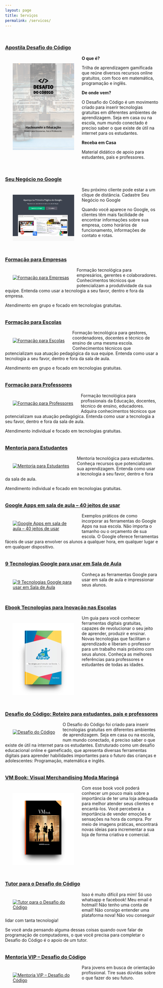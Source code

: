 ```yaml
---
layout: page
title: Serviços
permalink: /servicos/
---
```


<div style="width: 100%">
<br/>
<h3><a href="http://professoragoogle.com.br/produtos/shop/apostila-do-desafio-do-codigo/" target="_blank">Apostila Desafio do Código</a></h3>

<div style="max-width: 40% !important; float: left;padding: 5%;">
<a href="http://professoragoogle.com.br/produtos/shop/apostila-do-desafio-do-codigo/" target="_blank">
<img src="/images/apostila.png" alt="Desafio do Código"></a>
</div>
<b>O que é?</b><br/>

Trilha de aprendizagem gamificada que reúne diversos recursos online gratuitos, com foco em matemática, programação e inglês.

<b>De onde vem?</b></br>

O Desafio do Código é um movimento criado para inserir tecnologias gratuitas em diferentes ambientes de aprendizagem. Seja em casa ou na escola, num mundo conectado é preciso saber o que existe de útil na internet para os estudantes.

<b>Receba em Casa</b></br>

Material didático de apoio para estudantes, pais e professores.
</div>
<div style="clear: both;"></div>
<div style="width: 100%">
<br/>
<h3><a href="http://soraianovaes.com/vcnagoogle/" target="_blank">Seu Negócio no Google</a></h3>

<div style="max-width: 40% !important; float: left;padding: 5%;">
<a href="http://soraianovaes.com/vcnagoogle/" target="_blank">
<img src="/images/soraiavcnagoogle.jpg" alt="Seu Negócio no Google"></a>
</div>

Seu próximo cliente pode estar a um clique de distância. Cadastre Seu Negócio no Google

Quando você aparece no Google, os clientes têm mais facilidade de encontrar informações sobre sua empresa, como horários de funcionamento, informações de contato e rotas.

</div>
<div style="clear: both;"></div>
<div style="width: 100%">
<h3><a href="http://professoragoogle.com.br/produtos/shop/formacao-para-empresas/" target="_blank">Formação para Empresas</a></h3>

<div style="max-width: 40% !important; float: left;padding: 5%;">
<a href="http://professoragoogle.com.br/produtos/shop/formacao-para-empresas/" target="_blank">
<img src="http://professoragoogle.com.br/produtos/wp-content/uploads/2016/04/empresas-plano-568x725.jpg" alt="Formação para Empresas"></a>
</div>

Formação tecnológica para empresários, gerentes e colaboradores. Conhecimentos técnicos que potencializam a produtividade da sua equipe. Entenda como usar a tecnologia a seu favor, dentro e fora da empresa.

Atendimento em grupo e focado em tecnologias gratuitas.
</div>

<div style="clear: both;"></div>
<div style="width: 100%">
<h3><a href="http://professoragoogle.com.br/produtos/shop/formacao-para-escolas/" target="_blank">Formação para Escolas</a></h3>

<div style="max-width: 40% !important; float: left;padding: 5%;">
<a href="http://professoragoogle.com.br/produtos/shop/formacao-para-escolas/" target="_blank">
<img src="http://professoragoogle.com.br/produtos/wp-content/uploads/2016/04/escolas-plano-568x725.jpg" alt="Formação para Escolas"></a>
</div>

Formação tecnológica para gestores, coordenadores, docentes e técnico de ensino de uma mesma escola. Conhecimentos técnicos que potencializam sua atuação pedagógica da sua equipe. Entenda como usar a tecnologia a seu favor, dentro e fora da sala de aula.

Atendimento em grupo e focado em tecnologias gratuitas.

</div>

<div style="clear: both;"></div>
<div style="width: 100%">
<h3><a href="http://professoragoogle.com.br/produtos/shop/formacao-para-professores/" target="_blank">Formação para Professores</a></h3>

<div style="max-width: 40% !important; float: left;padding: 5%;">
<a href="http://professoragoogle.com.br/produtos/shop/formacao-para-professores/" target="_blank">
<img src="http://professoragoogle.com.br/produtos/wp-content/uploads/2016/04/professores-plano-568x725.jpg" alt="Formação para Professores"></a>
</div>

Formação tecnológica para profissionais da Educação, docentes, técnico de ensino, educadores. Adquira conhecimentos técnicos que potencializam sua atuação pedagógica. Entenda como usar a tecnologia a seu favor, dentro e fora da sala de aula.

Atendimento individual e focado em tecnologias gratuitas.
</div>

<div style="clear: both;"></div>
<div style="width: 100%">
<h3><a href="http://professoragoogle.com.br/produtos/shop/mentoria-para-estudantes/" target="_blank">Mentoria para Estudantes</a></h3>

<div style="max-width: 40% !important; float: left;padding: 5%;">
<a href="http://professoragoogle.com.br/produtos/shop/mentoria-para-estudantes/" target="_blank">
<img src="http://professoragoogle.com.br/produtos/wp-content/uploads/2016/11/estudantes-plano-568x725.jpg" alt="Mentoria para Estudantes"></a>
</div>

Mentoria tecnológica para estudantes. Conheça recursos que potencializam sua aprendizagem. Entenda como usar a tecnologia a seu favor, dentro e fora da sala de aula.

Atendimento individual e focado em tecnologias gratuitas.

</div>

<div style="clear: both;"></div>
<div style="width: 100%">
<h3><a href="http://professoragoogle.com.br/produtos/shop/40-jeitos-de-usar-google-apps-em-sala-de-aula/" target="_blank">Google Apps em sala de aula – 40 jeitos de usar</a></h3>


<div style="max-width: 40% !important; float: left;padding: 5%;">
<a href="http://professoragoogle.com.br/produtos/shop/40-jeitos-de-usar-google-apps-em-sala-de-aula/" target="_blank">
<img src="http://professoragoogle.com.br/produtos/wp-content/uploads/2015/12/40jeitos-1-568x725.jpg" alt="Google Apps em sala de aula – 40 jeitos de usar"></a>
</div>

Exemplos práticos de como incorporar as ferramentas do Google Apps na sua escola. Não importa o tamanho ou o orçamento de sua escola. O Google oferece ferramentas fáceis de usar para envolver os alunos a qualquer hora, em qualquer lugar e em qualquer dispositivo.

</div>

<div style="clear: both;"></div>
<div style="width: 100%">
<h3><a href="http://professoragoogle.com.br/produtos/shop/9-tecnologias-google-para-usar-em-sala-de-aula/" target="_blank">9 Tecnologias Google para usar em Sala de Aula</a></h3>


<div style="max-width: 40% !important; float: left;padding: 5%;">
<a href="http://professoragoogle.com.br/produtos/shop/9-tecnologias-google-para-usar-em-sala-de-aula/" target="_blank">
<img src="http://professoragoogle.com.br/produtos/wp-content/uploads/2015/12/9tecnologias-1-568x725.jpg" alt="9 Tecnologias Google para usar em Sala de Aula"></a>
</div>

Conheça as ferramentas Google para usar em sala de aula e impressionar seus alunos.

</div>

<div style="clear: both;"></div>
<div style="width: 100%">
<h3><a href="http://professoragoogle.com.br/produtos/shop/ebook-tecnologias-para-inovacao-nas-escolas/" target="_blank">Ebook Tecnologias para Inovação nas Escolas</a></h3>

<div style="max-width: 40% !important; float: left;padding: 5%;">
<a href="http://professoragoogle.com.br/produtos/shop/ebook-tecnologias-para-inovacao-nas-escolas/" target="_blank">
<img src="/images/book-mockup.jpg" alt="Ebook Tecnologias para Inovação nas Escolas"></a>
</div>

Um guia para você conhecer ferramentas digitais gratuitas, capazes de revolucionar o seu jeito de aprender, produzir e ensinar. Novas tecnologias que facilitam o aprendizado e liberam o professor para um trabalho mais próximo com seus alunos. Conheça as melhores referências para professores e estudantes de todas as idades.

</div>

<div style="clear: both;"></div>
<div style="width: 100%">
<h3><a href="https://www.amazon.com.br/Desafio-C%C3%B3digo-Roteiro-estudantes-professores-ebook/dp/B01DSWXK7Q" target="_blank">Desafio do Código: Roteiro para estudantes, pais e professores</a></h3>

<div style="max-width: 40% !important; float: left;padding: 5%;">
<a href="https://www.amazon.com.br/Desafio-C%C3%B3digo-Roteiro-estudantes-professores-ebook/dp/B01DSWXK7Q" target="_blank">
<img src="http://soraianovaes.com/images/desafio-capa.png" alt="Desafio do Código"></a>
</div>

O Desafio do Código foi criado para inserir tecnologias gratuitas em diferentes ambientes de aprendizagem. Seja em casa ou na escola, num mundo conectado, é preciso saber o que existe de útil na internet para os estudantes. Estruturado como um desafio educacional online e gameficado, que apresenta diversas ferramentas digitais para aprender habilidades importantes para o futuro das crianças e adolescentes: Programação, matemática e inglês.

</div>

<div style="clear: both;"></div>
<div style="width: 100%">
<h3><a href="https://www.amazon.com.br/VM-Book-Visual-Merchandising-Maringá-ebook/dp/B01DR2QF8I" target="_blank">VM Book: Visual Merchandising Moda Maringá</a></h3>

<div style="max-width: 40% !important; float: left;padding: 5%;">
<a href="https://www.amazon.com.br/VM-Book-Visual-Merchandising-Maring%C3%A1-ebook/dp/B01DR2QF8I/" target="_blank">
<img src="/images/book-mockup-vm.jpg" alt="VM Book"></a>
</div>

Com esse book você poderá conhecer um pouco mais sobre a importância de ter uma loja adequada para melhor atender seus clientes e encantá-los.
Você perceberá a importância de vender emoções e sensações na hora da compra. Por meio de imagens práticas, encontrará novas ideias para incrementar a sua loja de forma criativa e comercial.

</div>

<div style="clear: both;"></div>
<div style="width: 100%">
<h3><a href="http://professoragoogle.com.br/produtos/shop/tutor-para-o-desafio-do-codigo/" target="_blank">Tutor para o Desafio do Código</a></h3>


<div style="max-width: 40% !important; float: left;padding: 5%;">
<a href="http://professoragoogle.com.br/produtos/shop/tutor-para-o-desafio-do-codigo/" target="_blank">
<img src="http://professoragoogle.com.br/produtos/wp-content/uploads/2016/01/tutor-pessoal-568x725.jpg" alt="Tutor para o Desafio do Código"></a>
</div>

Isso é muito difícil pra mim!
Só uso whatsapp e facebook!
Meu email é hotmail!
Não tenho uma conta de email!
Não consigo entender uma plataforma nova!
Não vou conseguir lidar com tanta tecnologia!

Se você anda pensando alguma dessas coisas quando ouve falar de programação de computadores, o que você precisa para completar o Desafio do Código é o apoio de um tutor. 

</div>

<div style="clear: both;"></div>
<div style="width: 100%">
<h3><a href="http://professoragoogle.com.br/produtos/shop/mentoria-vip-desafio-do-codigo/" target="_blank">Mentoria VIP – Desafio do Código</a></h3>

<div style="max-width: 40% !important; float: left;padding: 5%;">
<a href="http://professoragoogle.com.br/produtos/shop/mentoria-vip-desafio-do-codigo/" target="_blank">
<img src="http://professoragoogle.com.br/produtos/wp-content/uploads/2016/07/mentoria-vip-568x725.jpg" alt="Mentoria VIP – Desafio do Código"></a>
</div>

Para jovens em busca de orientação profissional. Tire suas dúvidas sobre o que fazer do seu futuro.


</div>
<div style="clear: both;"></div>